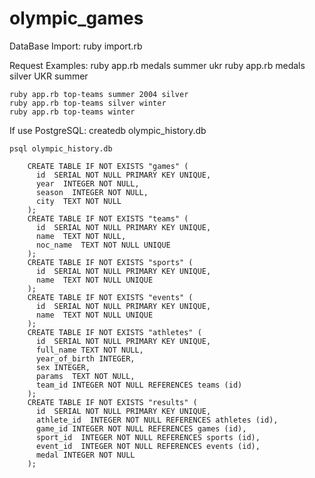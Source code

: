 # olympic_games

DataBase Import:
    ruby import.rb

Request Examples:
    ruby app.rb medals summer ukr 
    ruby app.rb medals silver UKR summer

    ruby app.rb top-teams summer 2004 silver
    ruby app.rb top-teams silver winter
    ruby app.rb top-teams winter

If use PostgreSQL:
    createdb olympic_history.db

    psql olympic_history.db

        CREATE TABLE IF NOT EXISTS "games" (
          id  SERIAL NOT NULL PRIMARY KEY UNIQUE,
          year  INTEGER NOT NULL,
          season  INTEGER NOT NULL,
          city  TEXT NOT NULL
        );
        CREATE TABLE IF NOT EXISTS "teams" (
          id  SERIAL NOT NULL PRIMARY KEY UNIQUE,
          name  TEXT NOT NULL,
          noc_name  TEXT NOT NULL UNIQUE
        );
        CREATE TABLE IF NOT EXISTS "sports" (
          id  SERIAL NOT NULL PRIMARY KEY UNIQUE,
          name  TEXT NOT NULL UNIQUE
        );
        CREATE TABLE IF NOT EXISTS "events" (
          id  SERIAL NOT NULL PRIMARY KEY UNIQUE,
          name  TEXT NOT NULL UNIQUE
        );
        CREATE TABLE IF NOT EXISTS "athletes" (
          id  SERIAL NOT NULL PRIMARY KEY UNIQUE,
          full_name TEXT NOT NULL,
          year_of_birth INTEGER,
          sex INTEGER,
          params  TEXT NOT NULL,
          team_id INTEGER NOT NULL REFERENCES teams (id)
        );
        CREATE TABLE IF NOT EXISTS "results" (
          id  SERIAL NOT NULL PRIMARY KEY UNIQUE,
          athlete_id  INTEGER NOT NULL REFERENCES athletes (id),
          game_id INTEGER NOT NULL REFERENCES games (id),
          sport_id  INTEGER NOT NULL REFERENCES sports (id),
          event_id  INTEGER NOT NULL REFERENCES events (id),
          medal INTEGER NOT NULL
        );
